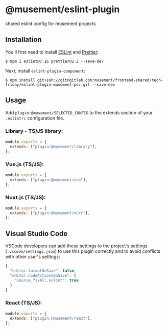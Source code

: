 # @musement/eslint-plugin

shared eslint config for musement projects

## Installation

You'll first need to install [ESLint](http://eslint.org) and [Prettier](https://prettier.io/):

```
$ npm i eslint@7.16 prettier@2.2 --save-dev
```

Next, install `eslint-plugin-component`:

```
$ npm install git+ssh://git@gitlab.com:musement/frontend-shared/tech-friday/eslint-plugin-musement-poc.git --save-dev
```


## Usage

Add `plugin:@musement/SELECTED_CONFIG` to the extends section of your `.eslintrc` configuration file.

### Library - TS/JS library:
```javascript
module.exports = {
  extends: ["plugin:@musement/library"],
};

```

### Vue.js (TS/JS):
```javascript
module.exports = {
  extends: ["plugin:@musement/vue"],
};

```

### Nuxt.js (TS/JS):
```javascript
module.exports = {
  extends: ["plugin:@musement/nuxt"],
};

```

## Visual Studio Code

VSCode developers can add these settings to the project's settings (`.vscode/settings.json`) to use this plugin correctly and to avoid conflicts with other user's settings:

```javascript
{
  "editor.formatOnSave": false,
  "editor.codeActionsOnSave": {
    "source.fixAll.eslint": true
  }
}

```

### React (TS/JS):
```javascript
module.exports = {
  extends: ["plugin:@musement/react"],
};

```






